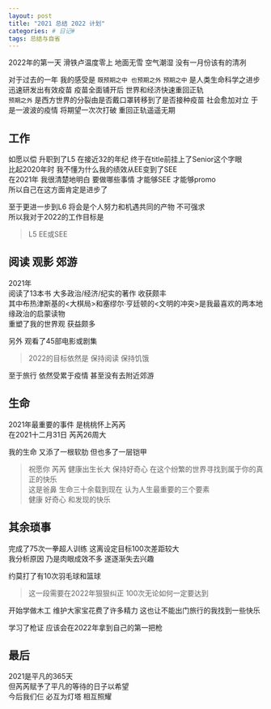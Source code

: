 ```yaml
---
layout: post
title: "2021 总结 2022 计划"
categories: # 日记#
tags: 总结与自省
---
```


2022年的第一天 滑铁卢温度零上 地面无雪 空气潮湿 没有一月份该有的清冽   

对于过去的一年 我的感受是 `既预期之中 也预期之外`
`预期之中` 是人类生命科学之进步迅速研发出有效疫苗 疫苗全面铺开后 世界和经济快速重回正轨   
`预期之外` 是西方世界的分裂由是否戴口罩转移到了是否接种疫苗 社会愈加对立 于是一波波的疫情 将期望一次次打破 重回正轨遥遥无期   

<!--more-->

## 工作

如愿以偿 升职到了L5 在接近32的年纪 终于在title前挂上了Senior这个字眼   
比起2020年时 我不懂为什么我的绩效从EE变到了SEE   
在2021年 我很清楚地明白 要做哪些事情 才能够SEE 才能够promo   
所以自己在这方面肯定是进步了   

至于更进一步到L6 将会是个人努力和机遇共同的产物 不可强求   
所以我对于2022的工作目标是    

> L5 EE或SEE   

## 阅读 观影 郊游

2021年   
阅读了13本书 大多政治/经济/纪实的著作 收获颇丰   
其中布热津斯基的<大棋局>和塞缪尔·亨廷顿的<文明的冲突>是我最喜欢的两本地缘政治的启蒙读物   
重塑了我的世界观 获益颇多   

另外 观看了45部电影或剧集   

> 2022的目标依然是 保持阅读 保持饥饿   

至于旅行 依然受累于疫情 甚至没有去附近郊游   

## 生命

2021年最重要的事件 是桃桃怀上芮芮   
在2021十二月31日 芮芮26周大   

我的生命 又添了一根软肋 但也多了一层铠甲   

> 祝愿你 芮芮 健康出生长大 保持好奇心 在这个纷繁的世界寻找到属于你的真正的快乐   
> 这是爸鼻 生命三十余载到现在 认为人生最重要的三个要素   
> 健康 好奇心 和发现的快乐    

## 其余琐事

完成了75次一拳超人训练 这离设定目标100次差距较大   
我分析原因 乃是肉眼成效不多 遂逐渐失去兴趣   

约莫打了有10次羽毛球和篮球   

> 这一段需要在2022年狠狠纠正 100次无论如何一定要达到   

开始学做木工 维护大家宝花费了许多精力 这也让不能出门旅行的我找到一些快乐   

学习了枪证 应该会在2022年拿到自己的第一把枪   

## 最后

2021是平凡的365天   
但芮芮赋予了平凡的等待的日子以希望   
今后我们仨 必互为灯塔 相互照耀   
